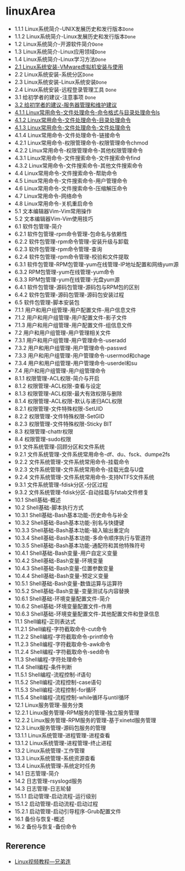 # linuxArea

- 1.1.1 Linux系统简介-UNIX发展历史和发行版本`Done`
- 1.1.2 Linux系统简介-Linux发展历史和发行版本`Done`
- 1.2 Linux系统简介-开源软件简介`Done`
- 1.3 Linux系统简介-Linux应用领域`Done`
- 1.4 Linux系统简介-Linux学习方法`Done`
- [2.1 Linux系统安装-VMware虚拟机安装与使用](doc/2.1.md)
- 2.2 Linux系统安装-系统分区`Done`
- 2.3 Linux系统安装-Linux系统安装`Done`
- 2.4 Linux系统安装-远程登录管理工具 `Done`
- 3.1 给初学者的建议-注意事项 `Done`
- [3.2 给初学者的建议-服务器管理和维护建议](doc/3.2.md)
- [4.1.1 Linux常用命令-文件处理命令-命令格式与目录处理命令ls](doc/4.1.1.md)
- [4.1.2 Linux常用命令-文件处理命令-目录处理命令](doc/4.1.2.md)
- [4.1.3 Linux常用命令-文件处理命令-文件处理命令](doc/4.1.3.md)
- 4.1.4 Linux常用命令-文件处理命令-链接命令
- 4.2.1 Linux常用命令-权限管理命令-权限管理命令chmod
- 4.2.2 Linux常用命令-权限管理命令-其他权限管理命令
- 4.3.1 Linux常用命令-文件搜索命令-文件搜索命令find
- 4.3.2 Linux常用命令-文件搜索命令-其他文件搜索命令
- 4.4 Linux常用命令-文件搜索命令-帮助命令
- 4.5 Linux常用命令-文件搜索命令-用户管理命令
- 4.6 Linux常用命令-文件搜索命令-压缩解压命令
- 4.7 Linux常用命令-网络命令
- 4.8 Linux常用命令-关机重启命令
- 5.1 文本编辑器Vim-Vim常用操作
- 5.2 文本编辑器Vim-Vim使用技巧
- 6.1 软件包管理-简介
- 6.2.1 软件包管理-rpm命令管理-包命名与依赖性
- 6.2.2 软件包管理-rpm命令管理-安装升级与卸载
- 6.2.3 软件包管理-rpm命令管理-查询
- 6.2.4 软件包管理-rpm命令管理-校验和文件提取
- 6.3.1 软件包管理-RPM包管理-yum在线管理-IP地址配置和网络yum源
- 6.3.2 RPM包管理-yum在线管理-yum命令
- 6.3.3 RPM包管理-yum在线管理-光盘yum源
- 6.4.1 软件包管理-源码包管理-源码包与RPM包的区别
- 6.4.2 软件包管理-源码包管理-源码包安装过程
- 6.5 软件包管理-脚本安装包
- 7.1.1 用户和用户组管理-用户配置文件-用户信息文件
- 7.1.2 用户和用户组管理-用户配置文件-影子文件
- 7.1.3 用户和用户组管理-用户配置文件-组信息文件
- 7.2 用户和用户组管理-用户管理相关文件
- 7.3.1 用户和用户组管理-用户管理命令-useradd
- 7.3.2 用户和用户组管理-用户管理命令-passwd
- 7.3.3 用户和用户组管理-用户管理命令-usermod和chage
- 7.3.4 用户和用户组管理-用户管理命令-userdel和su
- 7.4 用户和用户组管理-用户组管理命令
- 8.1.1 权限管理-ACL权限-简介与开启
- 8.1.2 权限管理-ACL权限-查看与设定
- 8.1.3 权限管理-ACL权限-最大有效权限与删除
- 8.1.4 权限管理-ACL权限-默认与递归ACL权限
- 8.2.1 权限管理-文件特殊权限-SetUID
- 8.2.2 权限管理-文件特殊权限-SetGID
- 8.2.3 权限管理-文件特殊权限-Sticky BIT
- 8.3 权限管理-chattr权限
- 8.4 权限管理-sudo权限
- 9.1 文件系统管理-回顾分区和文件系统
- 9.2.1 文件系统管理-文件系统常用命令-df、du、fsck、dumpe2fs
- 9.2.2 文件系统管理-文件系统常用命令-挂载命令
- 9.2.3 文件系统管理-文件系统常用命令-挂载光盘与U盘
- 9.2.4 文件系统管理-文件系统常用命令-支持NTFS文件系统
- 9.3.1 文件系统管理-fdisk分区-分区过程
- 9.3.2 文件系统管理-fdisk分区-自动挂载与fstab文件修复
- 10.1 Shell基础-概述
- 10.2 Shell基础-脚本执行方式
- 10.3.1 Shell基础-Bash基本功能-历史命令与补全
- 10.3.2 Shell基础-Bash基本功能-别名与快捷键
- 10.3.3 Shell基础-Bash基本功能-输入输出重定向
- 10.3.4 Shell基础-Bash基本功能-多命令顺序执行与管道符
- 10.3.5 Shell基础-Bash基本功能-通配符和其他特殊符号
- 10.4.1 Shell基础-Bash变量-用户自定义变量
- 10.4.2 Shell基础-Bash变量-环境变量
- 10.4.3 Shell基础-Bash变量-位置参数变量
- 10.4.4 Shell基础-Bash变量-预定义变量
- 10.5.1 Shell基础-Bash变量-数值运算与运算符
- 10.5.2 Shell基础-Bash变量-变量测试与内容替换
- 10.6.1 Shell基础-环境变量配置文件-简介
- 10.6.2 Shell基础-环境变量配置文件-作用
- 10.6.3 Shell基础-环境变量配置文件-其他配置文件和登录信息
- 11.1 Shell编程-正则表达式
- 11.2.1 Shell编程-字符截取命令-cut命令
- 11.2.2 Shell编程-字符截取命令-printf命令
- 11.2.3 Shell编程-字符截取命令-awk命令
- 11.2.4 Shell编程-字符截取命令-sed命令
- 11.3 Shell编程-字符处理命令
- 11.4 Shell编程-条件判断
- 11.5.1 Shell编程-流程控制-if语句
- 11.5.2 Shell编程-流程控制-case语句
- 11.5.3 Shell编程-流程控制-for循环
- 11.5.4 Shell编程-流程控制-while循环与until循环
- 12.1 Linux服务管理-服务分类
- 12.2.1 Linux服务管理-RPM服务的管理-独立服务管理
- 12.2.2 Linux服务管理-RPM服务的管理-基于xinetd服务管理
- 12.3 Linux服务管理-源码包服务的管理
- 13.1.1 Linux系统管理-进程管理-进程查看
- 13.1.2 Linux系统管理-进程管理-终止进程
- 13.2 Linux系统管理-工作管理
- 13.3 Linux系统管理-系统资源查看
- 13.4 Linux系统管理-系统定时任务
- 14.1 日志管理-简介
- 14.2 日志管理-rsyslogd服务
- 14.3 日志管理-日志轮替
- 15.1.1 启动管理-启动流程-运行级别
- 15.1.2 启动管理-启动流程-启动过程
- 15.2.1 启动管理-启动引导程序-Grub配置文件
- 16.1 备份与恢复-概述
- 16.2 备份与恢复-备份命令

## Rererence

- [Linux视频教程—兄弟连](https://www.bilibili.com/video/av18156598)
